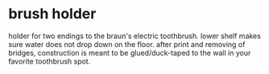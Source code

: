 brush holder
===

holder for two endings to the braun's electric toothbrush. lower shelf makes sure
water does not drop down on the floor. after print and removing of bridges, construction
is meant to be glued/duck-taped to the wall in your favorite toothbrush spot.

